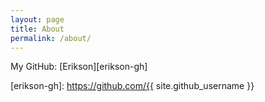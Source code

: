 ```yaml
---
layout: page
title: About
permalink: /about/
---
```


My GitHub:
[Erikson][erikson-gh]


[erikson-gh]: https://github.com/{{ site.github_username }}
